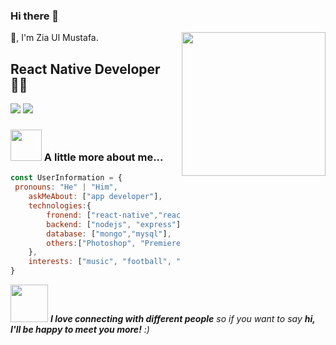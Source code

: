 ### Hi there 👋

<img align='right' src="https://media.giphy.com/media/M9gbBd9nbDrOTu1Mqx/giphy.gif" width="230">

🙏, I'm Zia Ul Mustafa.  
## React Native Developer 👨‍💻

[![](https://img.shields.io/badge/Facebook-AnhQuanNguyen-blue)](https://www.facebook.com/)
[![](https://img.shields.io/badge/Gmail-mustafavi.zia%40gmail.com-red)](mailto:mustafavi.zia@gmail.com)


### <img src="https://media.giphy.com/media/VgCDAzcKvsR6OM0uWg/giphy.gif" width="50"> A little more about me...  


```javascript
const UserInformation = {
 pronouns: "He" | "Him",
    askMeAbout: ["app developer"],
    technologies:{
        fronend: ["react-native","reactjs"],
        backend: ["nodejs", "express"],
        database: ["mongo","mysql"],
        others:["Photoshop", "Premiere", "After-effect","Illustraion"]
    },
    interests: ["music", "football", "travel", "movie"]
}
```

<img src="https://media.giphy.com/media/LnQjpWaON8nhr21vNW/giphy.gif" width="60"> <em><b>I love connecting with different people</b> so if you want to say <b>hi, I'll be happy to meet you more!</b> :)</em>
